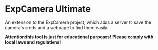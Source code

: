 # ExpCamera Ultimate

An extension to the ExpCamera project, which adds a server to save the camera's creds and a webpage to find them easily.

**Attention:this tool is just for educational purposes!**
**Please comply with local laws and regulations!**
